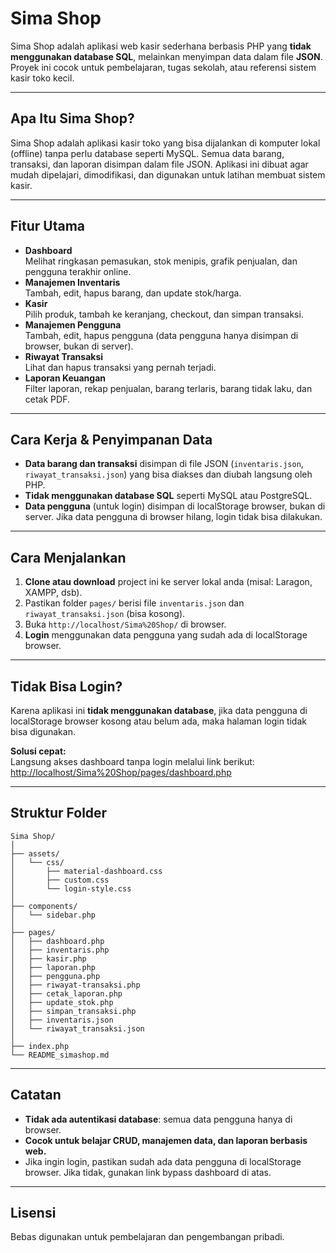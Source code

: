 # Sima Shop

Sima Shop adalah aplikasi web kasir sederhana berbasis PHP yang **tidak menggunakan database SQL**, melainkan menyimpan data dalam file **JSON**. Proyek ini cocok untuk pembelajaran, tugas sekolah, atau referensi sistem kasir toko kecil.

---

## Apa Itu Sima Shop?

Sima Shop adalah aplikasi kasir toko yang bisa dijalankan di komputer lokal (offline) tanpa perlu database seperti MySQL. Semua data barang, transaksi, dan laporan disimpan dalam file JSON. Aplikasi ini dibuat agar mudah dipelajari, dimodifikasi, dan digunakan untuk latihan membuat sistem kasir.

---

## Fitur Utama

- **Dashboard**  
  Melihat ringkasan pemasukan, stok menipis, grafik penjualan, dan pengguna terakhir online.
- **Manajemen Inventaris**  
  Tambah, edit, hapus barang, dan update stok/harga.
- **Kasir**  
  Pilih produk, tambah ke keranjang, checkout, dan simpan transaksi.
- **Manajemen Pengguna**  
  Tambah, edit, hapus pengguna (data pengguna hanya disimpan di browser, bukan di server).
- **Riwayat Transaksi**  
  Lihat dan hapus transaksi yang pernah terjadi.
- **Laporan Keuangan**  
  Filter laporan, rekap penjualan, barang terlaris, barang tidak laku, dan cetak PDF.

---

## Cara Kerja & Penyimpanan Data

- **Data barang dan transaksi** disimpan di file JSON (`inventaris.json`, `riwayat_transaksi.json`) yang bisa diakses dan diubah langsung oleh PHP.
- **Tidak menggunakan database SQL** seperti MySQL atau PostgreSQL.
- **Data pengguna** (untuk login) disimpan di localStorage browser, bukan di server. Jika data pengguna di browser hilang, login tidak bisa dilakukan.

---

## Cara Menjalankan

1. **Clone atau download** project ini ke server lokal anda (misal: Laragon, XAMPP, dsb).
2. Pastikan folder `pages/` berisi file `inventaris.json` dan `riwayat_transaksi.json` (bisa kosong).
3. Buka `http://localhost/Sima%20Shop/` di browser.
4. **Login** menggunakan data pengguna yang sudah ada di localStorage browser.

---

## Tidak Bisa Login?

Karena aplikasi ini **tidak menggunakan database**, jika data pengguna di localStorage browser kosong atau belum ada, maka halaman login tidak bisa digunakan.

**Solusi cepat:**  
Langsung akses dashboard tanpa login melalui link berikut:  
[http://localhost/Sima%20Shop/pages/dashboard.php](http://localhost/Sima%20Shop/pages/dashboard.php)

---

## Struktur Folder

```
Sima Shop/
│
├── assets/
│   └── css/
│       ├── material-dashboard.css
│       ├── custom.css
│       └── login-style.css
│
├── components/
│   └── sidebar.php
│
├── pages/
│   ├── dashboard.php
│   ├── inventaris.php
│   ├── kasir.php
│   ├── laporan.php
│   ├── pengguna.php
│   ├── riwayat-transaksi.php
│   ├── cetak_laporan.php
│   ├── update_stok.php
│   ├── simpan_transaksi.php
│   ├── inventaris.json
│   └── riwayat_transaksi.json
│
├── index.php
└── README_simashop.md
```

---

## Catatan

- **Tidak ada autentikasi database**: semua data pengguna hanya di browser.
- **Cocok untuk belajar CRUD, manajemen data, dan laporan berbasis web.**
- Jika ingin login, pastikan sudah ada data pengguna di localStorage browser. Jika tidak, gunakan link bypass dashboard di atas.

---

## Lisensi

Bebas digunakan untuk pembelajaran dan pengembangan pribadi.
